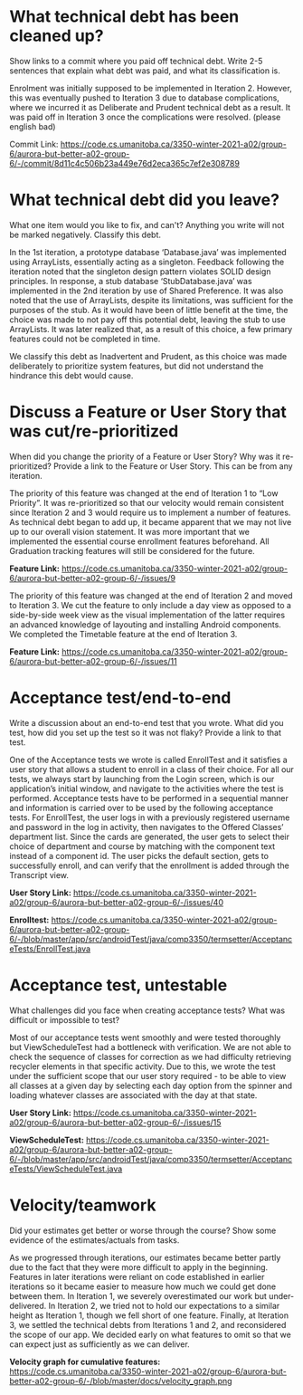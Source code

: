 # What technical debt has been cleaned up?

Show links to a commit where you paid off technical debt. Write 2-5 sentences that explain what debt was paid, and what its classification is.

Enrolment was initially supposed to be implemented in Iteration 2. However, this was eventually pushed to Iteration 3 due to database complications, where we incurred it as Deliberate and Prudent technical debt as a result. It was paid off in Iteration 3 once the complications were resolved. (please english bad)

Commit Link: https://code.cs.umanitoba.ca/3350-winter-2021-a02/group-6/aurora-but-better-a02-group-6/-/commit/8d11c4c506b23a449e76d2eca365c7ef2e308789

# What technical debt did you leave?

What one item would you like to fix, and can't? Anything you write will not be marked negatively. Classify this debt.

In the 1st iteration, a prototype database ‘Database.java’ was implemented using ArrayLists, essentially acting as a singleton. Feedback following the iteration noted that the singleton design pattern violates SOLID design principles. In response, a stub database ‘StubDatabase.java’ was implemented in the 2nd iteration by use of Shared Preference. It was also noted that the use of ArrayLists, despite its limitations, was sufficient for the purposes of the stub. As it would have been of little benefit at the time, the choice was made to not pay off this potential debt, leaving the stub to use ArrayLists. It was later realized that, as a result of this choice, a few primary features could not be completed in time.

We classify this debt as Inadvertent and Prudent, as this choice was made deliberately to prioritize system features, but did not understand the hindrance this debt would cause.

# Discuss a Feature or User Story that was cut/re-prioritized

When did you change the priority of a Feature or User Story? Why was it re-prioritized? Provide a link to the Feature or User Story. This can be from any iteration.

The priority of this feature was changed at the end of Iteration 1 to “Low Priority”. It was re-prioritized so that our velocity would remain consistent since Iteration 2 and 3 would require us to implement a number of features. As technical debt began to add up, it became apparent that we may not live up to our overall vision statement. It was more important that we implemented the essential course enrollment features beforehand. All Graduation tracking features will still be considered for the future.

**Feature Link:** https://code.cs.umanitoba.ca/3350-winter-2021-a02/group-6/aurora-but-better-a02-group-6/-/issues/9

The priority of this feature was changed at the end of Iteration 2 and moved to Iteration 3. We cut the feature to only include a day view as opposed to a side-by-side week view as the visual implementation of the latter requires an advanced knowledge of layouting and installing Android components. We completed the Timetable feature at the end of Iteration 3.

**Feature Link:** https://code.cs.umanitoba.ca/3350-winter-2021-a02/group-6/aurora-but-better-a02-group-6/-/issues/11

# Acceptance test/end-to-end

Write a discussion about an end-to-end test that you wrote. What did you test, how did you set up the test so it was not flaky? Provide a link to that test.

One of the Acceptance tests we wrote is called EnrollTest and it satisfies a user story that allows a student to enroll in a class of their choice. For all our tests, we always start by launching from the Login screen, which is our application’s initial window, and navigate to the activities where the test is performed. Acceptance tests have to be performed in a sequential manner and information is carried over to be used by the following acceptance tests. For EnrollTest, the user logs in with a previously registered username and password in the log in activity, then navigates to the Offered Classes’ department list. Since the cards are generated, the user gets to select their choice of department and course by matching with the component text instead of a component id. The user picks the default section, gets to successfully enroll, and can verify that the enrollment is added through the Transcript view.

**User Story Link:** https://code.cs.umanitoba.ca/3350-winter-2021-a02/group-6/aurora-but-better-a02-group-6/-/issues/40

**Enrolltest:** https://code.cs.umanitoba.ca/3350-winter-2021-a02/group-6/aurora-but-better-a02-group-6/-/blob/master/app/src/androidTest/java/comp3350/termsetter/AcceptanceTests/EnrollTest.java

# Acceptance test, untestable

What challenges did you face when creating acceptance tests? What was difficult or impossible to test?

Most of our acceptance tests went smoothly and were tested thoroughly but ViewScheduleTest had a bottleneck with verification. We are not able to check the sequence of classes for correction as we had difficulty retrieving recycler elements in that specific activity. Due to this, we wrote the test under the sufficient scope that our user story required - to be able to view all classes at a given day by selecting each day option from the spinner and loading whatever classes are associated with the day at that state.

**User Story Link:** https://code.cs.umanitoba.ca/3350-winter-2021-a02/group-6/aurora-but-better-a02-group-6/-/issues/15

**ViewScheduleTest:** https://code.cs.umanitoba.ca/3350-winter-2021-a02/group-6/aurora-but-better-a02-group-6/-/blob/master/app/src/androidTest/java/comp3350/termsetter/AcceptanceTests/ViewScheduleTest.java

# Velocity/teamwork

Did your estimates get better or worse through the course? Show some evidence of the estimates/actuals from tasks.  
  
As we progressed through iterations, our estimates became better partly due to the fact that they were more difficult to apply in the beginning. Features in later iterations were reliant on code established in earlier iterations so it became easier to measure how much we could get done between them. In Iteration 1, we severely overestimated our work but under-delivered. In Iteration 2, we tried not to hold our expectations to a similar height as Iteration 1, though we fell short of one feature. Finally, at Iteration 3, we settled the technical debts from Iterations 1 and 2, and reconsidered the scope of our app. We decided early on what features to omit so that we can expect just as sufficiently as we can deliver.

**Velocity graph for cumulative features:**
https://code.cs.umanitoba.ca/3350-winter-2021-a02/group-6/aurora-but-better-a02-group-6/-/blob/master/docs/velocity_graph.png
